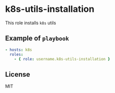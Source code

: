 k8s-utils-installation
======================

This role installs `k8s` utils

Example of `playbook`
---------------------

```yaml
- hosts: k8s
  roles:
    - { role: username.k8s-utils-installation }
```

License
-------

MIT

